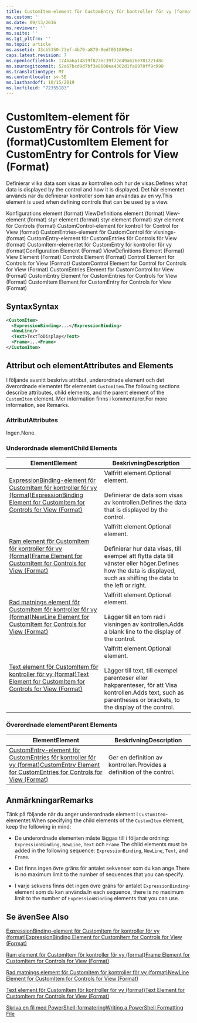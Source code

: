 ```yaml
---
title: CustomItem-element för CustomEntry för kontroller för vy (format) | Microsoft Docs
ms.custom: ''
ms.date: 09/13/2016
ms.reviewer: ''
ms.suite: ''
ms.tgt_pltfrm: ''
ms.topic: article
ms.assetid: 33cb5350-73ef-4b79-a879-0edf051869e4
caps.latest.revision: 7
ms.openlocfilehash: 174ba6a14819f823ec39f72e49a626e781221d8c
ms.sourcegitcommit: 52a67bcd9d7bf3e8600ea4302d1fa8970ff9c998
ms.translationtype: MT
ms.contentlocale: sv-SE
ms.lasthandoff: 10/15/2019
ms.locfileid: "72355183"
---
```

# <a name="customitem-element-for-customentry-for-controls-for-view-format"></a><span data-ttu-id="f1b2c-102">CustomItem-element för CustomEntry för Controls för View (format)</span><span class="sxs-lookup"><span data-stu-id="f1b2c-102">CustomItem Element for CustomEntry for Controls for View (Format)</span></span>

<span data-ttu-id="f1b2c-103">Definierar vilka data som visas av kontrollen och hur de visas.</span><span class="sxs-lookup"><span data-stu-id="f1b2c-103">Defines what data is displayed by the control and how it is displayed.</span></span> <span data-ttu-id="f1b2c-104">Det här elementet används när du definierar kontroller som kan användas av en vy.</span><span class="sxs-lookup"><span data-stu-id="f1b2c-104">This element is used when defining controls that can be used by a view.</span></span>

<span data-ttu-id="f1b2c-105">Konfigurations element (format) ViewDefinitions element (format) View-element (format) styr element (format) styr element (format) styr element för Controls (format) CustomControl-element för kontroll för Control for View (format) CustomEntries-element för CustomControl för visnings-(format) CustomEntry-element för CustomEntries för Controls för View (format) CustomItem-elementet för CustomEntry för kontroller för vy (format)</span><span class="sxs-lookup"><span data-stu-id="f1b2c-105">Configuration Element (Format) ViewDefinitions Element (Format) View Element (Format) Controls Element (Format) Control Element for Controls for View (Format) CustomControl Element for Control for Controls for View (Format) CustomEntries Element for CustomControl for View (Format) CustomEntry Element for CustomEntries for Controls for View (Format) CustomItem Element for CustomEntry for Controls for View (Format)</span></span>

## <a name="syntax"></a><span data-ttu-id="f1b2c-106">Syntax</span><span class="sxs-lookup"><span data-stu-id="f1b2c-106">Syntax</span></span>

```xml
<CustomItem>
  <ExpressionBinding>...</ExpressionBinding>
  <NewLine/>
  <Text>TextToDisplay</Text>
  <Frame>...<Frame>
</CustomItem>
```

## <a name="attributes-and-elements"></a><span data-ttu-id="f1b2c-107">Attribut och element</span><span class="sxs-lookup"><span data-stu-id="f1b2c-107">Attributes and Elements</span></span>

<span data-ttu-id="f1b2c-108">I följande avsnitt beskrivs attribut, underordnade element och det överordnade elementet för elementet `CustomItem`.</span><span class="sxs-lookup"><span data-stu-id="f1b2c-108">The following sections describe attributes, child elements, and the parent element of the `CustomItem` element.</span></span> <span data-ttu-id="f1b2c-109">Mer information finns i kommentarer.</span><span class="sxs-lookup"><span data-stu-id="f1b2c-109">For more information, see Remarks.</span></span>

### <a name="attributes"></a><span data-ttu-id="f1b2c-110">Attribut</span><span class="sxs-lookup"><span data-stu-id="f1b2c-110">Attributes</span></span>

<span data-ttu-id="f1b2c-111">Ingen.</span><span class="sxs-lookup"><span data-stu-id="f1b2c-111">None.</span></span>

### <a name="child-elements"></a><span data-ttu-id="f1b2c-112">Underordnade element</span><span class="sxs-lookup"><span data-stu-id="f1b2c-112">Child Elements</span></span>

|<span data-ttu-id="f1b2c-113">Element</span><span class="sxs-lookup"><span data-stu-id="f1b2c-113">Element</span></span>|<span data-ttu-id="f1b2c-114">Beskrivning</span><span class="sxs-lookup"><span data-stu-id="f1b2c-114">Description</span></span>|
|-------------|-----------------|
|[<span data-ttu-id="f1b2c-115">ExpressionBinding-element för CustomItem för kontroller för vy (format)</span><span class="sxs-lookup"><span data-stu-id="f1b2c-115">ExpressionBinding Element for CustomItem for Controls for View (Format)</span></span>](./expressionbinding-element-for-customitem-for-controls-for-view-format.md)|<span data-ttu-id="f1b2c-116">Valfritt element.</span><span class="sxs-lookup"><span data-stu-id="f1b2c-116">Optional element.</span></span><br /><br /> <span data-ttu-id="f1b2c-117">Definierar de data som visas av kontrollen.</span><span class="sxs-lookup"><span data-stu-id="f1b2c-117">Defines the data that is displayed by the control.</span></span>|
|[<span data-ttu-id="f1b2c-118">Ram element för CustomItem för kontroller för vy (format)</span><span class="sxs-lookup"><span data-stu-id="f1b2c-118">Frame Element for CustomItem for Controls for View (Format)</span></span>](./frame-element-for-customitem-for-controls-for-view-format.md)|<span data-ttu-id="f1b2c-119">Valfritt element.</span><span class="sxs-lookup"><span data-stu-id="f1b2c-119">Optional element.</span></span><br /><br /> <span data-ttu-id="f1b2c-120">Definierar hur data visas, till exempel att flytta data till vänster eller höger.</span><span class="sxs-lookup"><span data-stu-id="f1b2c-120">Defines how the data is displayed, such as shifting the data to the left or right.</span></span>|
|[<span data-ttu-id="f1b2c-121">Rad matnings element för CustomItem för kontroller för vy (format)</span><span class="sxs-lookup"><span data-stu-id="f1b2c-121">NewLine Element for CustomItem for Controls for View (Format)</span></span>](./newline-element-for-customitem-for-controls-for-view-format.md)|<span data-ttu-id="f1b2c-122">Valfritt element.</span><span class="sxs-lookup"><span data-stu-id="f1b2c-122">Optional element.</span></span><br /><br /> <span data-ttu-id="f1b2c-123">Lägger till en tom rad i visningen av kontrollen.</span><span class="sxs-lookup"><span data-stu-id="f1b2c-123">Adds a blank line to the display of the control.</span></span>|
|[<span data-ttu-id="f1b2c-124">Text element för CustomItem för kontroller för vy (format)</span><span class="sxs-lookup"><span data-stu-id="f1b2c-124">Text Element for CustomItem for Controls for View (Format)</span></span>](./text-element-for-customitem-for-controls-for-view-format.md)|<span data-ttu-id="f1b2c-125">Valfritt element.</span><span class="sxs-lookup"><span data-stu-id="f1b2c-125">Optional element.</span></span><br /><br /> <span data-ttu-id="f1b2c-126">Lägger till text, till exempel parenteser eller hakparenteser, för att Visa kontrollen.</span><span class="sxs-lookup"><span data-stu-id="f1b2c-126">Adds text, such as parentheses or brackets, to the display of the control.</span></span>|

### <a name="parent-elements"></a><span data-ttu-id="f1b2c-127">Överordnade element</span><span class="sxs-lookup"><span data-stu-id="f1b2c-127">Parent Elements</span></span>

|<span data-ttu-id="f1b2c-128">Element</span><span class="sxs-lookup"><span data-stu-id="f1b2c-128">Element</span></span>|<span data-ttu-id="f1b2c-129">Beskrivning</span><span class="sxs-lookup"><span data-stu-id="f1b2c-129">Description</span></span>|
|-------------|-----------------|
|[<span data-ttu-id="f1b2c-130">CustomEntry-element för CustomEntries för kontroller för vy (format)</span><span class="sxs-lookup"><span data-stu-id="f1b2c-130">CustomEntry Element for CustomEntries for Controls for View (Format)</span></span>](./customentry-element-for-customentries-for-controls-for-view-format.md)|<span data-ttu-id="f1b2c-131">Ger en definition av kontrollen.</span><span class="sxs-lookup"><span data-stu-id="f1b2c-131">Provides a definition of the control.</span></span>|

## <a name="remarks"></a><span data-ttu-id="f1b2c-132">Anmärkningar</span><span class="sxs-lookup"><span data-stu-id="f1b2c-132">Remarks</span></span>

<span data-ttu-id="f1b2c-133">Tänk på följande när du anger underordnade element i `CustomItem`-elementet:</span><span class="sxs-lookup"><span data-stu-id="f1b2c-133">When specifying the child elements of the `CustomItem` element, keep the following in mind:</span></span>

- <span data-ttu-id="f1b2c-134">De underordnade elementen måste läggas till i följande ordning: `ExpressionBinding`, `NewLine`, `Text` och `Frame`.</span><span class="sxs-lookup"><span data-stu-id="f1b2c-134">The child elements must be added in the following sequence: `ExpressionBinding`, `NewLine`, `Text`, and `Frame`.</span></span>

- <span data-ttu-id="f1b2c-135">Det finns ingen övre gräns för antalet sekvenser som du kan ange.</span><span class="sxs-lookup"><span data-stu-id="f1b2c-135">There is no maximum limit to the number of sequences that you can specify.</span></span>

- <span data-ttu-id="f1b2c-136">I varje sekvens finns det ingen övre gräns för antalet `ExpressionBinding`-element som du kan använda.</span><span class="sxs-lookup"><span data-stu-id="f1b2c-136">In each sequence, there is no maximum limit to the number of `ExpressionBinding` elements that you can use.</span></span>

## <a name="see-also"></a><span data-ttu-id="f1b2c-137">Se även</span><span class="sxs-lookup"><span data-stu-id="f1b2c-137">See Also</span></span>

[<span data-ttu-id="f1b2c-138">ExpressionBinding-element för CustomItem för kontroller för vy (format)</span><span class="sxs-lookup"><span data-stu-id="f1b2c-138">ExpressionBinding Element for CustomItem for Controls for View (Format)</span></span>](./expressionbinding-element-for-customitem-for-controls-for-view-format.md)

[<span data-ttu-id="f1b2c-139">Ram element för CustomItem för kontroller för vy (format)</span><span class="sxs-lookup"><span data-stu-id="f1b2c-139">Frame Element for CustomItem for Controls for View (Format)</span></span>](./frame-element-for-customitem-for-controls-for-view-format.md)

[<span data-ttu-id="f1b2c-140">Rad matnings element för CustomItem för kontroller för vy (format)</span><span class="sxs-lookup"><span data-stu-id="f1b2c-140">NewLine Element for CustomItem for Controls for View (Format)</span></span>](./newline-element-for-customitem-for-controls-for-view-format.md)

[<span data-ttu-id="f1b2c-141">Text element för CustomItem för kontroller för vy (format)</span><span class="sxs-lookup"><span data-stu-id="f1b2c-141">Text Element for CustomItem for Controls for View (Format)</span></span>](./text-element-for-customitem-for-controls-for-view-format.md)

[<span data-ttu-id="f1b2c-142">Skriva en fil med PowerShell-formatering</span><span class="sxs-lookup"><span data-stu-id="f1b2c-142">Writing a PowerShell Formatting File</span></span>](./writing-a-powershell-formatting-file.md)
